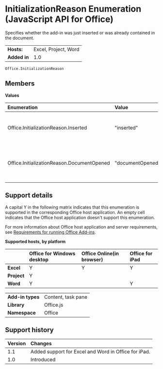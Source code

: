 
# InitializationReason Enumeration (JavaScript API for Office)
Specifies whether the add-in was just inserted or was already contained in the document. 

|||
|:-----|:-----|
|**Hosts:**|Excel, Project, Word|
|**Added in**|1.0|

```
Office.InitializationReason
```


## Members


**Values**


|**Enumeration**|**Value**|**Description**|
|:-----|:-----|:-----|
|Office.InitializationReason.Inserted|"inserted"|The add-in was just inserted into the document.|
|Office.InitializationReason.DocumentOpened|"documentOpened"|The add-in is already part of the document that was opened.|

## Support details


A capital Y in the following matrix indicates that this enumeration is supported in the corresponding Office host application. An empty cell indicates that the Office host application doesn't support this enumeration.

For more information about Office host application and server requirements, see [Requirements for running Office Add-ins](http://msdn.microsoft.com/library/67340567-bb9a-498c-96d3-3f52f28c16bc%28Office.15%29.aspx).


**Supported hosts, by platform**


||**Office for Windows desktop**|**Office Online(in browser)**|**Office for iPad**|
|:-----|:-----|:-----|:-----|
|**Excel**|Y|Y|Y|
|**Project**|Y|||
|**Word**|Y||Y|

|||
|:-----|:-----|
|**Add-in types**|Content, task pane|
|**Library**|Office.js|
|**Namespace**|Office|

## Support history




|**Version**|**Changes**|
|:-----|:-----|
|1.1|Added support for Excel and Word in Office for iPad.|
|1.0|Introduced|
